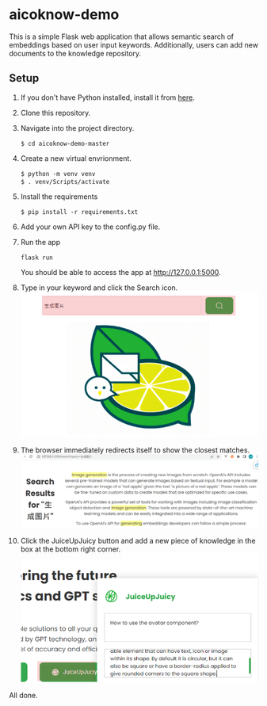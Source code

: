 # aicoknow-demo

This is a simple Flask web application that allows semantic search of embeddings based on user input keywords. Additionally, users can add new documents to the knowledge repository.

## Setup
1. If you don't have Python installed, install it from [here](https://www.python.org/downloads/).

2. Clone this repository.

3. Navigate into the project directory.
    ```
    $ cd aicoknow-demo-master
    ```

4. Create a new virtual envrionment.
    ```
    $ python -m venv venv
    $ . venv/Scripts/activate
    ```

5. Install the requirements
    ```
    $ pip install -r requirements.txt
    ```

6. Add your own API key to the config.py file.

7. Run the app
    ```
    flask run
    ```

    You should be able to access the app at http://127.0.0.1:5000.
    
8. Type in your keyword and click the Search icon.
    ![Type In Keyword](1_keyword.png)

9. The browser immediately redirects itself to show the closest matches.
    ![Search Result](2_keyword_results.png)

10. Click the JuiceUpJuicy button and add a new piece of knowledge in the box at the bottom right corner. 
    ![New Knowledge](3_fresh_up.png)

All done.
